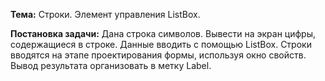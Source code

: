 ﻿**Тема:** Строки. Элемент управления ListBox. 

**Постановка задачи:** Дана строка символов. Вывести на экран цифры, содержащиеся в строке.
Данные вводить с помощью ListBox. Строки вводятся на этапе проектирования формы, используя окно свойств. Вывод результата организовать в метку Label.

